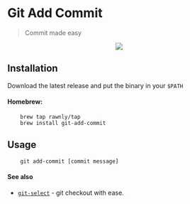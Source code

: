 # Git Add Commit
> Commit made easy

<p align="center">
    <img src="https://user-images.githubusercontent.com/16429579/143082185-4d0dcd19-6ae3-479e-9d1d-6a47f9f50149.png" />
</p>

## Installation
Download the latest release and put the binary in your `$PATH` 

#### Homebrew:
```shell
    brew tap rawnly/tap
    brew install git-add-commit
```

## Usage
```shell
    git add-commit [commit message]
```

#### See also
- [`git-select`][git-select] - git checkout with ease.


[git-select]: https://github.com/rawnly/git-select
